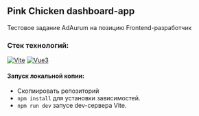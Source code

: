 ## Pink Chicken dashboard-app

Тестовое задание AdAurum на позицию Frontend-разработчик

### Стек технологий:

[![Vite][shields-vite-logo]](https://vitejs.dev/)
[![Vue3][shields-vuejs-logo]](https://vuejs.org/)

[shields-vite-logo]: https://img.shields.io/badge/Vite-%23646CFF?style=for-the-badge&logo=vite&logoColor=white
[shields-vuejs-logo]: https://img.shields.io/badge/Vue.js-%23555?style=for-the-badge&logo=vuedotjs&logoColor=%234FC08D

#### Запуск локальной копии:

- Скопиировать репозиторий
- `npm install` для установки зависимостей.
- `npm run dev` запусе dev-сервера Vite.
